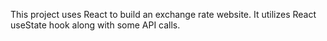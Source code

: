 This project uses React to build an exchange rate website. It utilizes React useState hook along with some API calls.
